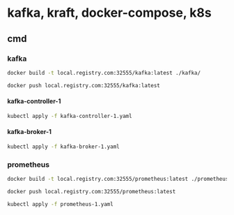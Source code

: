 # kafka, kraft, docker-compose, k8s

## cmd

### kafka

```sh
docker build -t local.registry.com:32555/kafka:latest ./kafka/
```

```sh
docker push local.registry.com:32555/kafka:latest
```

#### kafka-controller-1

```sh
kubectl apply -f kafka-controller-1.yaml
```

#### kafka-broker-1

```sh
kubectl apply -f kafka-broker-1.yaml
```

### prometheus

```sh
docker build -t local.registry.com:32555/prometheus:latest ./prometheus/
```

```sh
docker push local.registry.com:32555/prometheus:latest
```

```sh
kubectl apply -f prometheus-1.yaml
```
